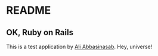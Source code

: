 # README
## OK, Ruby on Rails

This is a test application by [Ali Abbasinasab](http://www.alakinasab.com/). Hey, universe!

